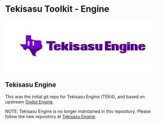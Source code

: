 # Tekisasu Toolkit - Engine

<p align="center">
  <a href="https://dev.tekisasu.com">
    <img src="tek4-logo.png" width="600" alt="Tekisasu Engine logo">
  </a>
</p>

## Tekisasu Engine

This was the initial git repo for Tekisasu Engine (TEK4), and based on upstream [Godot Engine](https://godotengine.org).  

NOTE:  Tekisasu Engine is no longer maintained in this repository.  Please follow the new repository at [Tekisasu Engine](https://github.com/TekisasuEngine/tekisasu).

